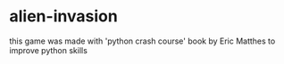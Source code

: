 # alien-invasion
this game was made with 'python crash course' book by Eric Matthes to improve python skills
